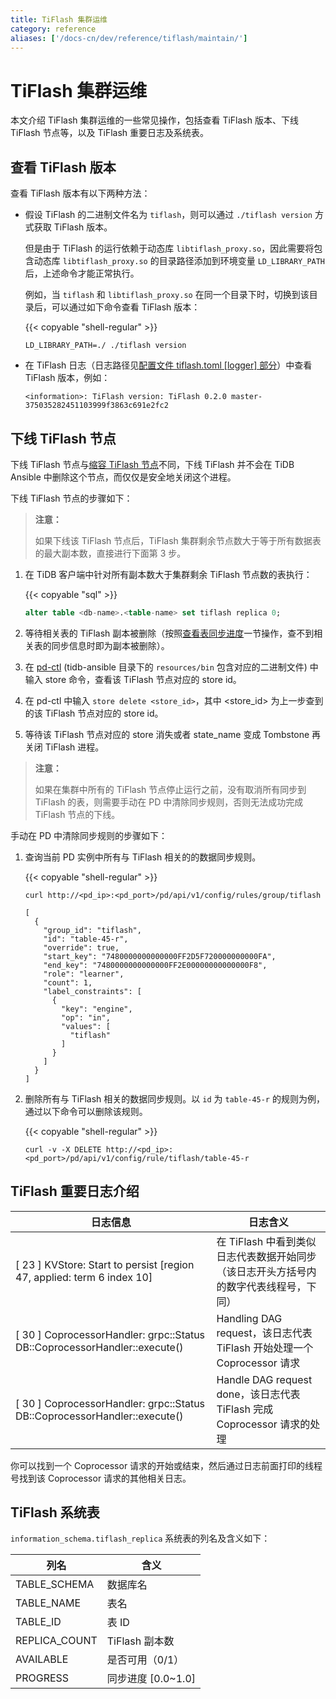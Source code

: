 ```yaml
---
title: TiFlash 集群运维
category: reference
aliases: ['/docs-cn/dev/reference/tiflash/maintain/']
---
```


# TiFlash 集群运维

本文介绍 TiFlash 集群运维的一些常见操作，包括查看 TiFlash 版本、下线 TiFlash 节点等，以及 TiFlash 重要日志及系统表。

## 查看 TiFlash 版本

查看 TiFlash 版本有以下两种方法：

- 假设 TiFlash 的二进制文件名为 `tiflash`，则可以通过 `./tiflash version` 方式获取 TiFlash 版本。

    但是由于 TiFlash 的运行依赖于动态库 `libtiflash_proxy.so`，因此需要将包含动态库 `libtiflash_proxy.so` 的目录路径添加到环境变量 `LD_LIBRARY_PATH` 后，上述命令才能正常执行。

    例如，当 `tiflash` 和 `libtiflash_proxy.so` 在同一个目录下时，切换到该目录后，可以通过如下命令查看 TiFlash 版本：

    {{< copyable "shell-regular" >}}

    ```shell
    LD_LIBRARY_PATH=./ ./tiflash version
    ```

- 在 TiFlash 日志（日志路径见[配置文件 tiflash.toml [logger] 部分](/tiflash/tiflash-configuration.md#配置文件-tiflashtoml)）中查看 TiFlash 版本，例如：
   
    ```
    <information>: TiFlash version: TiFlash 0.2.0 master-375035282451103999f3863c691e2fc2
    ```

## 下线 TiFlash 节点

下线 TiFlash 节点与[缩容 TiFlash 节点](/scale-tidb-using-tiup.md#4-缩容-tiflash-节点)不同，下线 TiFlash 并不会在 TiDB Ansible 中删除这个节点，而仅仅是安全地关闭这个进程。

下线 TiFlash 节点的步骤如下：

> **注意：**
>
> 如果下线该 TiFlash 节点后，TiFlash 集群剩余节点数大于等于所有数据表的最大副本数，直接进行下面第 3 步。

1. 在 TiDB 客户端中针对所有副本数大于集群剩余 TiFlash 节点数的表执行：

    {{< copyable "sql" >}}

    ```sql
    alter table <db-name>.<table-name> set tiflash replica 0;
    ```

2. 等待相关表的 TiFlash 副本被删除（按照[查看表同步进度](/tiflash/use-tiflash.md#查看表同步进度)一节操作，查不到相关表的同步信息时即为副本被删除）。

3. 在 [pd-ctl](/pd-control.md) (tidb-ansible 目录下的 `resources/bin` 包含对应的二进制文件) 中输入 store 命令，查看该 TiFlash 节点对应的 store id。

4. 在 pd-ctl 中输入 `store delete <store_id>`，其中 <store_id> 为上一步查到的该 TiFlash 节点对应的 store id。

5. 等待该 TiFlash 节点对应的 store 消失或者 state_name 变成 Tombstone 再关闭 TiFlash 进程。

> **注意：**
>
> 如果在集群中所有的 TiFlash 节点停止运行之前，没有取消所有同步到 TiFlash 的表，则需要手动在 PD 中清除同步规则，否则无法成功完成 TiFlash 节点的下线。

手动在 PD 中清除同步规则的步骤如下：

1. 查询当前 PD 实例中所有与 TiFlash 相关的的数据同步规则。

    {{< copyable "shell-regular" >}}

    ```shell
    curl http://<pd_ip>:<pd_port>/pd/api/v1/config/rules/group/tiflash
    ```

    ```
    [
      {
        "group_id": "tiflash",
        "id": "table-45-r",
        "override": true,
        "start_key": "7480000000000000FF2D5F720000000000FA",
        "end_key": "7480000000000000FF2E00000000000000F8",
        "role": "learner",
        "count": 1,
        "label_constraints": [
          {
            "key": "engine",
            "op": "in",
            "values": [
              "tiflash"
            ]
          }
        ]
      }
    ]
    ```

2. 删除所有与 TiFlash 相关的数据同步规则。以 `id` 为 `table-45-r` 的规则为例，通过以下命令可以删除该规则。

    {{< copyable "shell-regular" >}}

    ```shell
    curl -v -X DELETE http://<pd_ip>:<pd_port>/pd/api/v1/config/rule/tiflash/table-45-r
    ```

## TiFlash 重要日志介绍

| 日志信息          | 日志含义                |
|---------------|---------------------|
| [ 23 ] <Information> KVStore: Start to persist [region 47, applied: term 6 index 10] | 在 TiFlash 中看到类似日志代表数据开始同步（该日志开头方括号内的数字代表线程号，下同） |
| [ 30 ] <Debug> CoprocessorHandler: grpc::Status DB::CoprocessorHandler::execute() | Handling DAG request，该日志代表 TiFlash 开始处理一个 Coprocessor 请求 |
| [ 30 ] <Debug> CoprocessorHandler: grpc::Status DB::CoprocessorHandler::execute() | Handle DAG request done，该日志代表 TiFlash 完成 Coprocessor 请求的处理 |

你可以找到一个 Coprocessor 请求的开始或结束，然后通过日志前面打印的线程号找到该 Coprocessor 请求的其他相关日志。

## TiFlash 系统表

`information_schema.tiflash_replica` 系统表的列名及含义如下：

| 列名          | 含义                |
|---------------|---------------------|
| TABLE_SCHEMA  | 数据库名            |
| TABLE_NAME    | 表名                |
| TABLE_ID      | 表 ID               |
| REPLICA_COUNT | TiFlash 副本数      |
| AVAILABLE     | 是否可用（0/1）     |
| PROGRESS      | 同步进度 [0.0~1.0] |
